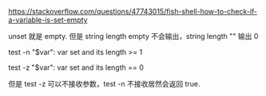 https://stackoverflow.com/questions/47743015/fish-shell-how-to-check-if-a-variable-is-set-empty

unset 就是 empty. 但是 string length empty 不会输出，string length "" 输出 0

test -n "$var": var set and its length >= 1

test -z "$var": var set and its length == 0

但是 test -z 可以不接收参数，test -n 不接收居然会返回 true.

